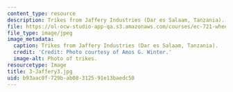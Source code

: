 ```yaml
---
content_type: resource
description: Trikes from Jaffery Industries (Dar es Salaam, Tanzania).
file: https://ol-ocw-studio-app-qa.s3.amazonaws.com/courses/ec-721-wheelchair-design-in-developing-countries-spring-2009/b93aac0f729bab08312591e13baedc50_3-Jaffery3.jpg
file_type: image/jpeg
image_metadata:
  caption: Trikes from Jaffery Industries (Dar es Salaam, Tanzania).
  credit: 'Credit: Photo courtesy of Amos G. Winter.'
  image-alt: Photo of trikes.
resourcetype: Image
title: 3-Jaffery3.jpg
uid: b93aac0f-729b-ab08-3125-91e13baedc50
---
```

